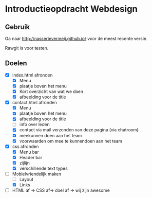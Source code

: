 # Introductieopdracht Webdesign

## Gebruik
Ga naar http://nasserievermeij.github.io/ voor de meest recente versie.

Rawgit is voor testen.

## Doelen
* [x] index.html afronden
  * [x] Menu
  * [x] plaatje boven het menu
  * [x] Kort overzicht van wat we doen
  * [x] afbeelding voor de title
* [x] contact.html afronden
  * [x] Menu
  * [x] plaatje boven het menu
  * [x] afbeelding voor de title
  * [ ] info over leden
  * [x] contact via mail verzonden van deze pagina (via chatroom)
  * [x] meekunnen doen aan het team
  * [x] voorwaarden om mee te kunnendoen aan het team
* [x] css afronden
  * [x] Menu bar
  * [x] Header bar
  * [x] zijlijn
  * [x] verschillende text types
* [ ] Mobielvriendelijk maken
  * [ ] Layout
  * [x] Links
* [ ] HTML af -> CSS af-> doel af -> wij zijn awesome
